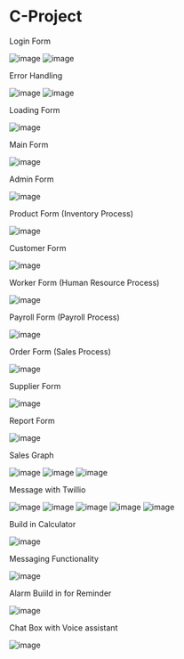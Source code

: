 # C-Project
Login Form

![image](https://user-images.githubusercontent.com/103363786/162616034-a5833cd4-12ec-4fa4-947e-f64e2423a8e7.png)
![image](https://user-images.githubusercontent.com/103363786/162616040-3086f450-69d5-4e6f-bb6f-a38f3325306f.png)

Error Handling

![image](https://user-images.githubusercontent.com/103363786/162616064-397858ae-0f18-4352-b1a1-e395f63a79e7.png)
![image](https://user-images.githubusercontent.com/103363786/162616070-d7764873-f921-4bf1-845f-53b1f350f1e9.png)

Loading Form

![image](https://user-images.githubusercontent.com/103363786/162616119-7df19269-1e25-4fd7-9d99-a58fbf7c7234.png)

Main Form

![image](https://user-images.githubusercontent.com/103363786/162616125-b68ace29-837f-4e5e-ab38-b076bcbc332a.png)

Admin Form

![image](https://user-images.githubusercontent.com/103363786/162616133-9d908358-30c7-47e6-ac9d-ff209cee6798.png)

Product Form (Inventory Process)

![image](https://user-images.githubusercontent.com/103363786/162616144-4e65866a-e0a0-4e6f-8a74-e8b1f7b5a3ec.png)

Customer Form

![image](https://user-images.githubusercontent.com/103363786/162616179-d1caef74-a74d-4f78-bc0e-daf3914e255d.png)

Worker Form (Human Resource Process)

![image](https://user-images.githubusercontent.com/103363786/162616193-42a837b7-b4c7-478a-aab1-06a60ea32d1e.png)

Payroll Form (Payroll Process)

![image](https://user-images.githubusercontent.com/103363786/162616202-701db086-f2db-4785-8fa8-644cd820a0ae.png)

Order Form (Sales Process)

![image](https://user-images.githubusercontent.com/103363786/162616209-2ea2585f-f384-4abe-a718-d2c1cb89278a.png)

Supplier Form

![image](https://user-images.githubusercontent.com/103363786/162616219-8c6c64d1-5cbd-4f93-acc6-fcc2f3bb6ce7.png)

Report Form

![image](https://user-images.githubusercontent.com/103363786/162616228-720a49fb-2342-429e-aee8-0c2a157a173c.png)

Sales Graph

![image](https://user-images.githubusercontent.com/103363786/162616237-4820df30-2369-460d-b05c-2cef720c1e90.png)
![image](https://user-images.githubusercontent.com/103363786/162616240-741d3fee-1213-4db1-917a-46f22fe1c691.png)
![image](https://user-images.githubusercontent.com/103363786/162616242-843560b6-1ae1-4e20-bfa4-7f34990a9fec.png)

Message with Twillio

![image](https://user-images.githubusercontent.com/103363786/162616279-1a3a5e9d-ac49-4800-b1d0-bfeee1323318.png)
![image](https://user-images.githubusercontent.com/103363786/162616283-c185142b-a999-45af-af04-57e0224de6ca.png)
![image](https://user-images.githubusercontent.com/103363786/162616286-3bc8bd0a-3c08-4336-b940-2ec308062507.png)
![image](https://user-images.githubusercontent.com/103363786/162616287-0eddab16-df93-454b-9432-76d58bb38f4f.png)
![image](https://user-images.githubusercontent.com/103363786/162616292-e7e328b5-982e-416b-a887-601c36c3960c.png)

Build in Calculator

![image](https://user-images.githubusercontent.com/103363786/162616306-4c0c9d4d-b95b-4a62-a937-0b96fc86f5e6.png)

Messaging Functionality

![image](https://user-images.githubusercontent.com/103363786/162616328-d5d7a87b-494c-4f4f-a698-ebb0d23fb96a.png)

Alarm Buiild in for Reminder

![image](https://user-images.githubusercontent.com/103363786/162616337-228c743c-3ca1-42d5-8426-27adb9a5c5b4.png)

Chat Box with Voice assistant

![image](https://user-images.githubusercontent.com/103363786/162616359-6481bf98-e026-4d78-9670-8f8eeeb81807.png)








